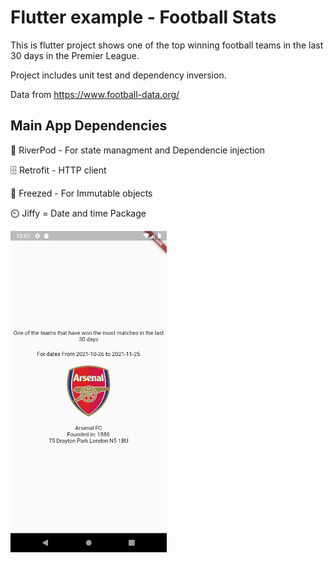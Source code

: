 # Flutter example - Football Stats

This is flutter project shows one of the top winning football teams in the last 30 days in the Premier League.

Project includes unit test and dependency inversion.

Data from https://www.football-data.org/


## Main App Dependencies

🐸  RiverPod - For state managment and Dependencie injection

🗄️  Retrofit - HTTP client

🥶  Freezed - For Immutable objects

⏲️  Jiffy = Date and time Package


<img src="screenshot.png" width="250" align="middle" alt="Space X demo">



